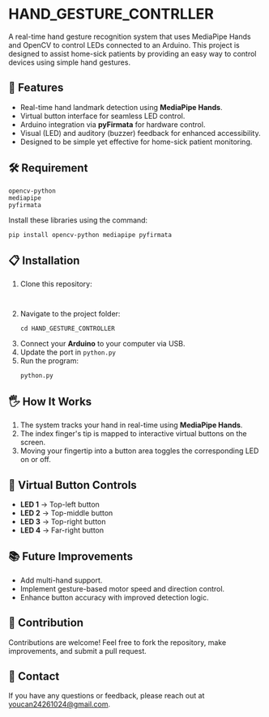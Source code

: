 # HAND_GESTURE_CONTRLLER

A real-time hand gesture recognition system that uses MediaPipe Hands and OpenCV to control LEDs connected to an Arduino. This project is designed to assist home-sick patients by providing an easy way to control devices using simple hand gestures.

## 🚀 Features
- Real-time hand landmark detection using **MediaPipe Hands**.
- Virtual button interface for seamless LED control.
- Arduino integration via **pyFirmata** for hardware control.
- Visual (LED) and auditory (buzzer) feedback for enhanced accessibility.
- Designed to be simple yet effective for home-sick patient monitoring.

## 🛠️ Requirement

```
opencv-python
mediapipe
pyfirmata
```

Install these libraries using the command:
```
pip install opencv-python mediapipe pyfirmata
```

## 📋 Installation
1. Clone this repository:
   ```
  
   ```
2. Navigate to the project folder:
   ```
   cd HAND_GESTURE_CONTROLLER
   ```
3. Connect your **Arduino** to your computer via USB.
4. Update the port in `python.py` 
5. Run the program:
   ```
   python.py
   ```

## 🖐️ How It Works
1. The system tracks your hand in real-time using **MediaPipe Hands**.
2. The index finger's tip is mapped to interactive virtual buttons on the screen.
3. Moving your fingertip into a button area toggles the corresponding LED on or off.

## 🎯 Virtual Button Controls
- **LED 1** → Top-left button
- **LED 2** → Top-middle button
- **LED 3** → Top-right button
- **LED 4** → Far-right button


## 📚 Future Improvements
- Add multi-hand support.
- Implement gesture-based motor speed and direction control.
- Enhance button accuracy with improved detection logic.

## 🤝 Contribution
Contributions are welcome! Feel free to fork the repository, make improvements, and submit a pull request.

## 📧 Contact
If you have any questions or feedback, please reach out at youcan24261024@gmail.com.

